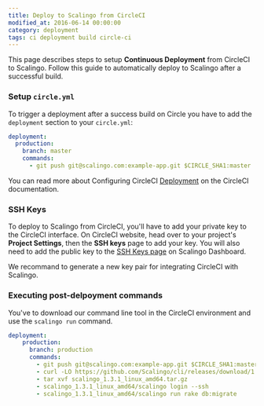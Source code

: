 ```yaml
---
title: Deploy to Scalingo from CircleCI
modified_at: 2016-06-14 00:00:00
category: deployment
tags: ci deployment build circle-ci
---
```


This page describes steps to setup **Continuous Deployment** from CircleCI to Scalingo. Follow this guide to automatically deploy to Scalingo after a successful build.

### Setup `circle.yml`

To trigger a deployment after a success build on Circle you have to add the `deployment` section to your `circle.yml`:

```yaml
deployment:
  production:
    branch: master
    commands:
      - git push git@scalingo.com:example-app.git $CIRCLE_SHA1:master
```

You can read more about Configuring CircleCI [Deployment](https://circleci.com/docs/configuration#deployment) on the CircleCI documentation.

### SSH Keys

To deploy to Scalingo from CircleCI, you'll have to add your private key to the CircleCI interface. On CircleCI website, head over to your project's **Project Settings**, then the **SSH keys** page to add your key. You will also need to add the public key to the [SSH Keys page](https://my.scalingo.com/keys) on Scalingo Dashboard.

We recommand to generate a new key pair for integrating CircleCI with Scalingo.

### Executing post-delpoyment commands

You've to download our command line tool in the CircleCI environment and use the `scalingo run` command.

```yaml
deployment:
    production:
      branch: production
      commands:
        - git push git@scalingo.com:example-app.git $CIRCLE_SHA1:master
        - curl -LO https://github.com/Scalingo/cli/releases/download/1.3.1/scalingo_1.3.1_linux_amd64.tar.gz
        - tar xvf scalingo_1.3.1_linux_amd64.tar.gz
        - scalingo_1.3.1_linux_amd64/scalingo login --ssh
        - scalingo_1.3.1_linux_amd64/scalingo run rake db:migrate
```
